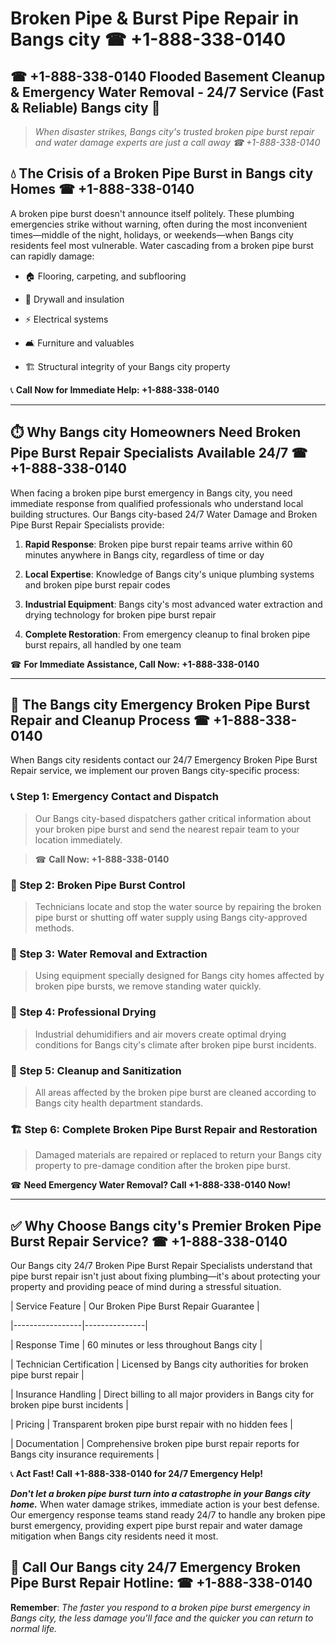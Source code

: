 # Broken Pipe & Burst Pipe Repair in Bangs city ☎ +1-888-338-0140  
## ☎ +1-888-338-0140 Flooded Basement Cleanup & Emergency Water Removal - 24/7 Service (Fast & Reliable) Bangs city 🚨  

> *When disaster strikes, Bangs city's trusted broken pipe burst repair and water damage experts are just a call away ☎ +1-888-338-0140*  

## 💧 The Crisis of a Broken Pipe Burst in Bangs city Homes ☎ +1-888-338-0140  

A broken pipe burst doesn't announce itself politely. These plumbing emergencies strike without warning, often during the most inconvenient times—middle of the night, holidays, or weekends—when Bangs city residents feel most vulnerable. Water cascading from a broken pipe burst can rapidly damage:  

* 🏠 Flooring, carpeting, and subflooring  
* 🧱 Drywall and insulation  
* ⚡ Electrical systems  
* 🛋️ Furniture and valuables  
* 🏗️ Structural integrity of your Bangs city property  

📞 **Call Now for Immediate Help: +1-888-338-0140**  

---  

## ⏱️ Why Bangs city Homeowners Need Broken Pipe Burst Repair Specialists Available 24/7 ☎ +1-888-338-0140  

When facing a broken pipe burst emergency in Bangs city, you need immediate response from qualified professionals who understand local building structures. Our Bangs city-based 24/7 Water Damage and Broken Pipe Burst Repair Specialists provide:  

1. **Rapid Response**: Broken pipe burst repair teams arrive within 60 minutes anywhere in Bangs city, regardless of time or day  
2. **Local Expertise**: Knowledge of Bangs city's unique plumbing systems and broken pipe burst repair codes  
3. **Industrial Equipment**: Bangs city's most advanced water extraction and drying technology for broken pipe burst repair  
4. **Complete Restoration**: From emergency cleanup to final broken pipe burst repairs, all handled by one team  

☎ **For Immediate Assistance, Call Now: +1-888-338-0140**  

---  

## 🔧 The Bangs city Emergency Broken Pipe Burst Repair and Cleanup Process ☎ +1-888-338-0140  

When Bangs city residents contact our 24/7 Emergency Broken Pipe Burst Repair service, we implement our proven Bangs city-specific process:  

### 📞 Step 1: Emergency Contact and Dispatch  
> Our Bangs city-based dispatchers gather critical information about your broken pipe burst and send the nearest repair team to your location immediately.  
> ☎ **Call Now: +1-888-338-0140**  

### 🚿 Step 2: Broken Pipe Burst Control  
> Technicians locate and stop the water source by repairing the broken pipe burst or shutting off water supply using Bangs city-approved methods.  

### 🌊 Step 3: Water Removal and Extraction  
> Using equipment specially designed for Bangs city homes affected by broken pipe bursts, we remove standing water quickly.  

### 💨 Step 4: Professional Drying  
> Industrial dehumidifiers and air movers create optimal drying conditions for Bangs city's climate after broken pipe burst incidents.  

### 🧼 Step 5: Cleanup and Sanitization  
> All areas affected by the broken pipe burst are cleaned according to Bangs city health department standards.  

### 🏗️ Step 6: Complete Broken Pipe Burst Repair and Restoration  
> Damaged materials are repaired or replaced to return your Bangs city property to pre-damage condition after the broken pipe burst.  

☎ **Need Emergency Water Removal? Call +1-888-338-0140 Now!**  

---  

## ✅ Why Choose Bangs city's Premier Broken Pipe Burst Repair Service? ☎ +1-888-338-0140  

Our Bangs city 24/7 Broken Pipe Burst Repair Specialists understand that pipe burst repair isn't just about fixing plumbing—it's about protecting your property and providing peace of mind during a stressful situation.  

| Service Feature | Our Broken Pipe Burst Repair Guarantee |  
|-----------------|---------------|  
| Response Time | 60 minutes or less throughout Bangs city |  
| Technician Certification | Licensed by Bangs city authorities for broken pipe burst repair |  
| Insurance Handling | Direct billing to all major providers in Bangs city for broken pipe burst incidents |  
| Pricing | Transparent broken pipe burst repair with no hidden fees |  
| Documentation | Comprehensive broken pipe burst repair reports for Bangs city insurance requirements |  

📞 **Act Fast! Call +1-888-338-0140 for 24/7 Emergency Help!**  

***Don't let a broken pipe burst turn into a catastrophe in your Bangs city home.*** When water damage strikes, immediate action is your best defense. Our emergency response teams stand ready 24/7 to handle any broken pipe burst emergency, providing expert pipe burst repair and water damage mitigation when Bangs city residents need it most.  

## 📱 Call Our Bangs city 24/7 Emergency Broken Pipe Burst Repair Hotline: ☎ +1-888-338-0140  

**Remember**: *The faster you respond to a broken pipe burst emergency in Bangs city, the less damage you'll face and the quicker you can return to normal life.*